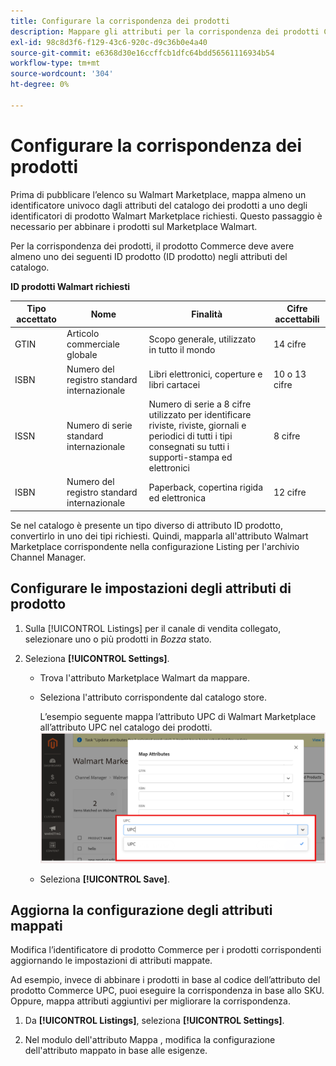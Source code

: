 ```yaml
---
title: Configurare la corrispondenza dei prodotti
description: Mappare gli attributi per la corrispondenza dei prodotti Commerce agli elenchi esistenti di Walmart Marketplace
exl-id: 98c8d3f6-f129-43c6-920c-d9c36b0e4a40
source-git-commit: e6368d30e16ccffcb1dfc64bdd56561116934b54
workflow-type: tm+mt
source-wordcount: '304'
ht-degree: 0%

---
```



# Configurare la corrispondenza dei prodotti

Prima di pubblicare l’elenco su Walmart Marketplace, mappa almeno un identificatore univoco dagli attributi del catalogo dei prodotti a uno degli identificatori di prodotto Walmart Marketplace richiesti. Questo passaggio è necessario per abbinare i prodotti sul Marketplace Walmart.

Per la corrispondenza dei prodotti, il prodotto Commerce deve avere almeno uno dei seguenti ID prodotto (ID prodotto) negli attributi del catalogo.

**ID prodotti Walmart richiesti**

| **Tipo accettato** | **Nome** | **Finalità** | **Cifre accettabili** |
|-------------------|--------------------------------------|--------------------------------------------------------------------------------------------------------------------------------------------------|-----------------------|
| GTIN | Articolo commerciale globale | Scopo generale, utilizzato in tutto il mondo | 14 cifre |
| ISBN | Numero del registro standard internazionale | Libri elettronici, coperture e libri cartacei | 10 o 13 cifre |
| ISSN | Numero di serie standard internazionale | Numero di serie a 8 cifre utilizzato per identificare riviste, riviste, giornali e periodici di tutti i tipi consegnati su tutti i supporti-stampa ed elettronici | 8 cifre |
| ISBN | Numero del registro standard internazionale | Paperback, copertina rigida ed elettronica | 12 cifre |

Se nel catalogo è presente un tipo diverso di attributo ID prodotto, convertirlo in uno dei tipi richiesti. Quindi, mapparla all&#39;attributo Walmart Marketplace corrispondente nella configurazione Listing per l&#39;archivio Channel Manager.

## Configurare le impostazioni degli attributi di prodotto

1. Sulla [!UICONTROL Listings] per il canale di vendita collegato, selezionare uno o più prodotti in *Bozza* stato.

1. Seleziona **[!UICONTROL Settings]**.

   - Trova l&#39;attributo Marketplace Walmart da mappare.

   - Seleziona l&#39;attributo corrispondente dal catalogo store.

      L’esempio seguente mappa l’attributo UPC di Walmart Marketplace all’attributo UPC nel catalogo dei prodotti.
   ![Mappatura attributi per i criteri di corrispondenza dei prodotti](assets/products-map-attributes-for--match.png)

   - Seleziona **[!UICONTROL Save]**.


## Aggiorna la configurazione degli attributi mappati

Modifica l’identificatore di prodotto Commerce per i prodotti corrispondenti aggiornando le impostazioni di attributi mappate.

Ad esempio, invece di abbinare i prodotti in base al codice dell’attributo del prodotto Commerce UPC, puoi eseguire la corrispondenza in base allo SKU. Oppure, mappa attributi aggiuntivi per migliorare la corrispondenza.

1. Da **[!UICONTROL Listings]**, seleziona **[!UICONTROL Settings]**.

1. Nel modulo dell&#39;attributo Mappa , modifica la configurazione dell&#39;attributo mappato in base alle esigenze.
